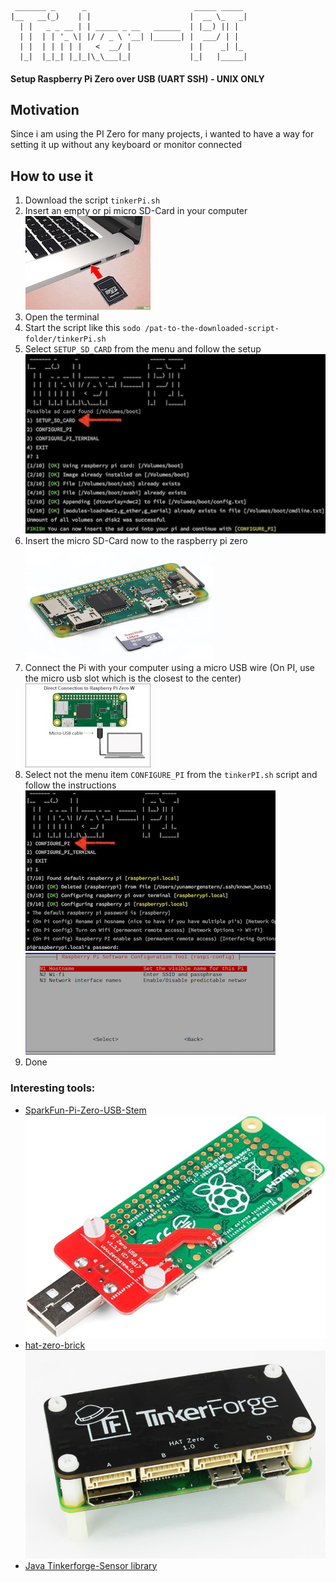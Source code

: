 ```shell script
 _______ _      _                        _____ _____  
|__   __(_)    | |                      |  __ \_   _|
  | |   _ _ __ | | _____ _ __   ______  | |__) || |  
  | |  | | '_ \| |/ / _ \ '__| |______| |  ___/ | |   
  | |  | | | | |   <  __/ |             | |    _| |_  
  |_|  |_|_| |_|_|\_\___|_|             |_|   |_____| 
```
#### Setup Raspberry Pi Zero over USB (UART SSH) - UNIX ONLY

## Motivation
Since i am using the PI Zero for many projects, i wanted to have a way for setting it up without any keyboard or monitor connected

## How to use it
1) Download the script `tinkerPi.sh`
2) Insert an empty or pi micro SD-Card in your computer
![SD-Card](resources/mac_sd_card.jpg)
3) Open the terminal
4) Start the script like this `sodo /pat-to-the-downloaded-script-folder/tinkerPi.sh`
5) Select `SETUP_SD_CARD` from the menu and follow the setup
![SD-Card](resources/TINKERPI_SETUP.jpg) 
6) Insert the micro SD-Card now to the raspberry pi zero
![SD-Card](resources/PI_ZERO_SD_CARD.jpg)
7) Connect the Pi with your computer using a micro USB wire (On PI, use the micro usb slot which is the closest to the center)
![SD-Card](resources/PI_ZER_MICRO_USB.jpg) 
8) Select not the menu item `CONFIGURE_PI` from the `tinkerPI.sh` script and follow the instructions
![SD-Card](resources/TINKERPI_CONFIGURE.jpg)
![SD-Card](resources/RASPI_CONFIG.jpg)
9) Done

### Interesting tools:
* [SparkFun-Pi-Zero-USB-Stem](https://www.amazon.de/SparkFun-Pi-Zero-USB-Stem/dp/B079H4CWTL)
![SparkFun-Pi-Zero-USB-Stem](resources/PI_STEM.jpg)
* [hat-zero-brick](https://www.tinkerforge.com/en/shop/bricks/hat-zero-brick.html)
![hat-zero-brick](resources/brick_hat_zero_tilted_w_rpi_800.jpg)
* [Java Tinkerforge-Sensor library](https://github.com/YunaBraska/tinkerforge-sensor)